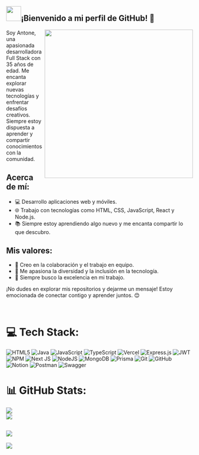 	
## <picture><img src = "https://user-images.githubusercontent.com/64439609/213525571-a0b12213-7e89-48df-a45f-153c78f3cf5e.png" width =40px></picture>¡Bienvenido a mi perfil de GitHub! 👋

<picture> <img align="right" src="https://mir-s3-cdn-cf.behance.net/project_modules/disp/601014116770475.6068beff4640a.gif" width = 400px></picture>
 <p align="left">

<!--   <img src="https://img.shields.io/badge/Languages-English-dodgerblue" /> -->
</p>
Soy Antone, una apasionada desarrolladora Full Stack con 35 años de edad. Me encanta explorar nuevas tecnologías y enfrentar desafíos creativos. Siempre estoy dispuesta a aprender y compartir conocimientos con la comunidad.

## Acerca de mí:
- 💻 Desarrollo aplicaciones web y móviles.
- 🌐 Trabajo con tecnologías como HTML, CSS, JavaScript, React y Node.js.
- 📚 Siempre estoy aprendiendo algo nuevo y me encanta compartir lo que descubro.

## Mis valores:
- 🤝 Creo en la colaboración y el trabajo en equipo.
- 🌟 Me apasiona la diversidad y la inclusión en la tecnología.
- 🎯 Siempre busco la excelencia en mi trabajo.


¡No dudes en explorar mis repositorios y dejarme un mensaje! Estoy emocionada de conectar contigo y aprender juntos. 😊

<br>


<p align="center">

# 💻 Tech Stack:
![HTML5](https://img.shields.io/badge/html5-%23E34F26.svg?style=plastic&logo=html5&logoColor=white) ![Java](https://img.shields.io/badge/java-%23ED8B00.svg?style=plastic&logo=openjdk&logoColor=white) ![JavaScript](https://img.shields.io/badge/javascript-%23323330.svg?style=plastic&logo=javascript&logoColor=%23F7DF1E) ![TypeScript](https://img.shields.io/badge/typescript-%23007ACC.svg?style=plastic&logo=typescript&logoColor=white) ![Vercel](https://img.shields.io/badge/vercel-%23000000.svg?style=plastic&logo=vercel&logoColor=white) ![Express.js](https://img.shields.io/badge/express.js-%23404d59.svg?style=plastic&logo=express&logoColor=%2361DAFB) ![JWT](https://img.shields.io/badge/JWT-black?style=plastic&logo=JSON%20web%20tokens) ![NPM](https://img.shields.io/badge/NPM-%23CB3837.svg?style=plastic&logo=npm&logoColor=white) ![Next JS](https://img.shields.io/badge/Next-black?style=plastic&logo=next.js&logoColor=white) ![NodeJS](https://img.shields.io/badge/node.js-6DA55F?style=plastic&logo=node.js&logoColor=white) ![MongoDB](https://img.shields.io/badge/MongoDB-%234ea94b.svg?style=plastic&logo=mongodb&logoColor=white) ![Prisma](https://img.shields.io/badge/Prisma-3982CE?style=plastic&logo=Prisma&logoColor=white) ![Git](https://img.shields.io/badge/git-%23F05033.svg?style=plastic&logo=git&logoColor=white) ![GitHub](https://img.shields.io/badge/github-%23121011.svg?style=plastic&logo=github&logoColor=white) ![Notion](https://img.shields.io/badge/Notion-%23000000.svg?style=plastic&logo=notion&logoColor=white) ![Postman](https://img.shields.io/badge/Postman-FF6C37?style=plastic&logo=postman&logoColor=white) ![Swagger](https://img.shields.io/badge/-Swagger-%23Clojure?style=plastic&logo=swagger&logoColor=white)
# 📊 GitHub Stats:
![](https://github-readme-stats.vercel.app/api?username=AGonzalesHuamani&theme=city_light&hide_border=false&include_all_commits=true&count_private=false)<br/>
![](https://github-readme-streak-stats.herokuapp.com/?user=AGonzalesHuamani&theme=city_light&hide_border=false)<br/>

[![](https://visitcount.itsvg.in/api?id=AGonzalesHuamani&icon=0&color=5)](https://visitcount.itsvg.in)
---
[![](https://visitcount.itsvg.in/api?id=AGonzalesHuamani&icon=0&color=5)](https://visitcount.itsvg.in)
